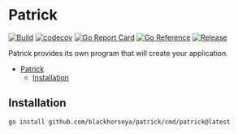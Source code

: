 # Patrick

[![Build](https://github.com/blackhorseya/patrick/actions/workflows/build.yaml/badge.svg)](https://github.com/blackhorseya/patrick/actions/workflows/build.yaml)
[![codecov](https://codecov.io/gh/blackhorseya/patrick/branch/main/graph/badge.svg?token=qkP4xlJB12)](https://codecov.io/gh/blackhorseya/patrick)
[![Go Report Card](https://goreportcard.com/badge/github.com/blackhorseya/patrick)](https://goreportcard.com/report/github.com/blackhorseya/patrick)
[![Go Reference](https://pkg.go.dev/badge/github.com/blackhorseya/patrick)](https://pkg.go.dev/github.com/blackhorseya/patrick)
[![Release](https://img.shields.io/github/release/blackhorseya/patrick)](https://github.com/blackhorseya/patrick/releases/latest)

Patrick provides its own program that will create your application.

- [Patrick](#patrick)
  - [Installation](#installation)

## Installation

```shell
go install github.com/blackhorseya/patrick/cmd/patrick@latest
```
